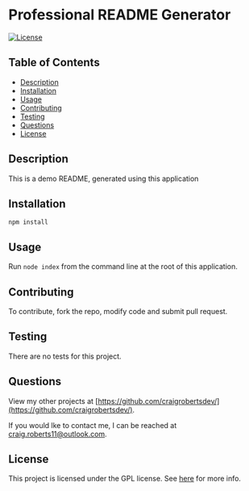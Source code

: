 # Professional README Generator
  [![License](https://img.shields.io/badge/License-GPLv3-blue.svg)](https://www.gnu.org/licenses/gpl-3.0)
  
  ## Table of Contents
  - [Description](#description)
  - [Installation](#installation)
  - [Usage](#usage)
  - [Contributing](#contributing)
  - [Testing](#testing)
  - [Questions](#questions)
  - [License](#license)
  
  ## Description
  This is a demo README, generated using this application
  
  ## Installation
  `npm install`
  
  ## Usage
  Run `node index` from the command line at the root of this application.
  
  ## Contributing
  To contribute, fork the repo, modify code and submit pull request.
  
  ## Testing
  There are no tests for this project.
  
  ## Questions
  View my other projects at [https://github.com/craigrobertsdev/](https://github.com/craigrobertsdev/).

  If you would lke to contact me, I can be reached at [craig.roberts11@outlook.com](mailto:craig.roberts11@outlook.com).
  
  ## License
  
  This project is licensed under the GPL license. See [here](https://www.gnu.org/licenses/gpl-3.0) for more info.